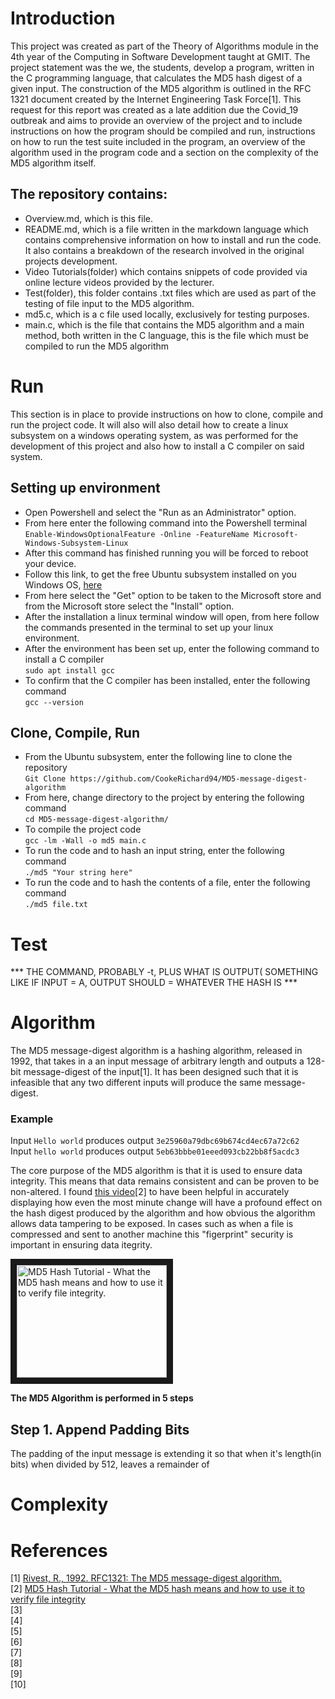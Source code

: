 # Introduction

This project was created as part of the Theory of Algorithms module in the 4th year of the Computing in Software Development taught at GMIT. The project statement was the we, the students, develop a program, written in the C programming language, that calculates the MD5 hash digest of a given input. The construction of the MD5 algorithm is outlined in the RFC 1321 document created by the Internet Engineering Task Force[1]. This request for this report was created as a late addition due the Covid_19 outbreak and aims to provide an overview of the project and to include instructions on how the program should be compiled and run, instructions on how to run the test suite included in the program, an overview of the algorithm used in the program code and a section on the complexity of the MD5 algorithm itself.

## The repository contains:   

* Overview.md, which is this file.
* README.md, which is a file written in the markdown language which contains comprehensive information on how to install and run the code. It also contains a breakdown of the research involved in the original projects development.
* Video Tutorials(folder) which contains snippets of code provided via online lecture videos provided by the lecturer.
* Test(folder), this folder contains .txt files which are used as part of the testing of file input to the MD5 algorithm.
* md5.c, which is a c file used locally, exclusively for testing purposes.
* main.c, which is the file that contains the MD5 algorithm and a main method, both written in the C language, this is the file which must be compiled to run the MD5 algorithm


# Run

This section is in place to provide instructions on how to clone, compile and run the project code. It will also will also detail how to create a linux subsystem on a windows operating system, as was performed for the development of this project and also how to install a C compiler on said system.

## Setting up environment  
* Open Powershell and select the "Run as an Administrator" option.
* From here enter the following command into the Powershell terminal  
```Enable-WindowsOptionalFeature -Online -FeatureName Microsoft-Windows-Subsystem-Linux```
* After this command has finished running you will be forced to reboot your device.
* Follow this link, to get the free Ubuntu subsystem installed on you Windows OS, [here](https://www.microsoft.com/en-ie/p/ubuntu-2004-lts/9n6svws3rx71?activetab=pivot:overviewtab)
* From here select the "Get" option to be taken to the Microsoft store and from the Microsoft store select the "Install" option.
* After the installation a linux terminal window will open, from here follow the commands presented in the terminal to set up your linux environment.
* After the environment has been set up, enter the following command to install a C compiler  
``` sudo apt install gcc ```  
* To confirm that the C compiler has been installed, enter the following command  
``` gcc --version ```

## Clone, Compile, Run
* From the Ubuntu subsystem, enter the following line to clone the repository  
``` Git Clone https://github.com/CookeRichard94/MD5-message-digest-algorithm ```
* From here, change directory to the project by entering the following command  
``` cd MD5-message-digest-algorithm/ ```
* To compile the project code  
``` gcc -lm -Wall -o md5 main.c ```
* To run the code and to hash an input string, enter the following command   
``` ./md5 "Your string here" ```
* To run the code and to hash the contents of a file, enter the following command  
``` ./md5 file.txt ```

# Test 

*** THE COMMAND, PROBABLY -t, PLUS WHAT IS OUTPUT( SOMETHING LIKE IF INPUT = A, OUTPUT SHOULD = WHATEVER THE HASH IS ***

# Algorithm
The MD5 message-digest algorithm is a hashing algorithm, released in 1992, that takes in a an input message of arbitrary length and outputs a 128-bit message-digest of the input[1]. It has been designed such that it is infeasible that any two different inputs will produce the same message-digest. 
### Example
 Input ``` Hello world ``` produces output ``` 3e25960a79dbc69b674cd4ec67a72c62 ```  
 Input ``` hello world ``` produces output ``` 5eb63bbbe01eeed093cb22bb8f5acdc3 ```

The core purpose of the MD5 algorithm is that it is used to ensure data integrity. This means that data remains consistent and can be proven to be non-altered. I found [this video](https://www.youtube.com/watch?v=33QT7xohUvI&t=)[2] to have been helpful in accurately displaying how even the most minute change will have a profound effect on the hash digest produced by the algorithm and how obvious the algorithm allows data tampering to be exposed. In cases such as when a file is compressed and sent to another machine this "figerprint" security is important in ensuring data itegrity.

<a href="http://www.youtube.com/watch?feature=player_embedded&v=33QT7xohUvI&t=" target="_blank"><img src="http://img.youtube.com/vi/33QT7xohUvI/0.jpg" 
alt="MD5 Hash Tutorial - What the MD5 hash means and how to use it to verify file integrity." width="240" height="180" border="10" /></a>

**The MD5 Algorithm is performed in 5 steps**

## Step 1. Append Padding Bits
The padding of the input message is extending it so that when it's length(in bits) when divided by 512, leaves a remainder of 

# Complexity

# References
[1] [Rivest, R., 1992. RFC1321: The MD5 message-digest algorithm.](https://www.ietf.org/rfc/rfc1321.txt)  
[2] [MD5 Hash Tutorial - What the MD5 hash means and how to use it to verify file integrity](https://www.youtube.com/watch?v=33QT7xohUvI&t=)    
[3]  
[4]  
[5]  
[6]  
[7]  
[8]  
[9]  
[10]  
